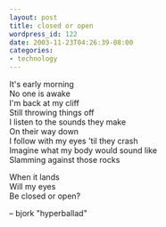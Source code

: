 ```yaml
---
layout: post
title: closed or open
wordpress_id: 122
date: 2003-11-23T04:26:39-08:00
categories:
- technology
---
```

It's early morning<br>
No one is awake<br>
I'm back at my cliff<br>
Still throwing things off<br>
I listen to the sounds they make<br>
On their way down<br>
I follow with my eyes 'til they crash<br>
Imagine what my body would sound like<br>
Slamming against those rocks

When it lands<br>
Will my eyes<br>
Be closed or open?

– bjork "hyperballad"
